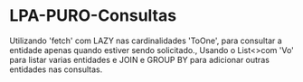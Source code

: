 # LPA-PURO-Consultas
Utilizando 'fetch' com LAZY nas cardinalidades 'ToOne', para consultar a entidade apenas quando estiver sendo solicitado., Usando o List&lt;>com 'Vo' para listar varias entidades e JOIN e GROUP BY para adicionar outras entidades nas consultas.

